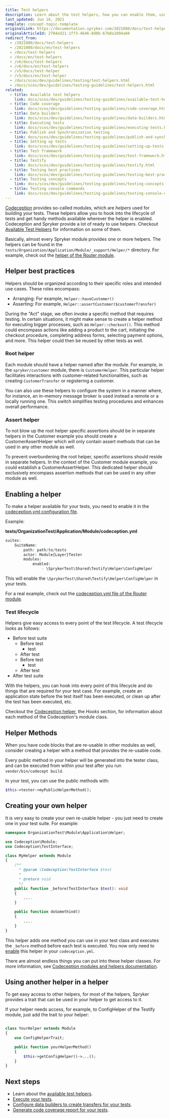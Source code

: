 ```yaml
---
title: Test helpers
description: Learn about the test helpers, how you can enable them, use, and create your own.
last_updated: Jun 16, 2021
template: concept-topic-template
originalLink: https://documentation.spryker.com/2021080/docs/test-helpers
originalArticleId: 2704ed21-1ff3-4646-8d0b-67b8a1094a04
redirect_from:
  - /2021080/docs/test-helpers
  - /2021080/docs/en/test-helpers
  - /docs/test-helpers
  - /docs/en/test-helpers
  - /v6/docs/test-helpers
  - /v6/docs/en/test-helpers
  - /v5/docs/test-helper
  - /v5/docs/en/test-helper
  - /docs/scos/dev/guidelines/testing/test-helpers.html
  - /docs/scos/dev/guidelines/testing-guidelines/test-helpers.html
related:
  - title: Available test helpers
    link: docs/scos/dev/guidelines/testing-guidelines/available-test-helpers.html
  - title: Code coverage
    link: docs/scos/dev/guidelines/testing-guidelines/code-coverage.html
  - title: Data builders
    link: docs/scos/dev/guidelines/testing-guidelines/data-builders.html
  - title: Executing tests
    link: docs/scos/dev/guidelines/testing-guidelines/executing-tests.html
  - title: Publish and Synchronization testing
    link: docs/scos/dev/guidelines/testing-guidelines/publish-and-synchronization-testing.html
  - title: Setting up tests
    link: docs/scos/dev/guidelines/testing-guidelines/setting-up-tests.html
  - title: Test framework
    link: docs/scos/dev/guidelines/testing-guidelines/test-framework.html
  - title: Testify
    link: docs/scos/dev/guidelines/testing-guidelines/testify.html
  - title: Testing best practices
    link: docs/scos/dev/guidelines/testing-guidelines/testing-best-practices.html
  - title: Testing concepts
    link: docs/scos/dev/guidelines/testing-guidelines/testing-concepts.html
  - title: Testing console commands
    link: docs/scos/dev/guidelines/testing-guidelines/testing-console-commands.html
---
```


[Codeception](https://codeception.com) provides so-called modules, which are *helpers* used for building your tests. These helpers allow you to hook into the lifecycle of tests and get handy methods available wherever the helper is enabled. Codeception and Spryker provide a lot of ready to use helpers. Checkout [Available Test Helpers](/docs/scos/dev/guidelines/testing-guidelines/available-test-helpers.html) for information on some of them.

Basically, almost every Spryker module provides one or more helpers. The helpers can be found in the `tests/Organization/Application/Module/_support/Helper/*` directory. For example, check out the [helper of the Router module](https://github.com/spryker/router/tree/master/tests/SprykerTest/Zed/Router/_support/Helper).

<a name="enabling"></a>

## Helper best practices

Helpers should be organized according to their specific roles and intended use cases. These roles encompass:

- Arranging: For example, `Helper::haveCustomer()`
- Asserting: For example, `Helper::assertCustomer($customerTransfer)`

During the "Act" stage, we often invoke a specific method that requires testing. In certain situations, it might make sense to create a helper method for executing bigger processes, such as `Helper::checkout()`. This method could encompass actions like adding a product to the cart, initiating the checkout procedure, completing address forms, selecting payment options, and more. This helper could then be reused by other tests as well.

### Root helper
Each module should have a helper named after the module. For example, in the `spryker/customer` module, there is `CustomerHelper`. This particular helper facilitates interactions with customer-related functionalities, such as creating `CustomerTransfer` or registering a customer.

You can also use these helpers to configure the system in a manner where, for instance, an in-memory message broker is used instead a remote or a locally running one. This switch simplifies testing procedures and enhances overall performance.

### Assert helper
To not blow up the root helper specific assertions should be in separate helpers in the Customer example you should create a CustomerAssertHelper which will only contain assert methods that can be used in any other module as well.

To prevent overburdening the root helper, specific assertions should reside in separate helpers. In the context of the Customer module example, you could establish a CustomerAssertHelper. This dedicated helper should exclusively encompass assertion methods that can be used in any other module as well.

## Enabling a helper

To make a helper available for your tests, you need to enable it in the [codeception.yml configuration file](/docs/scos/dev/guidelines/testing-guidelines/test-framework.html#configuration).

Example:

**tests/OrganizationTest/Application/Module/codeception.yml**

```php
suites:
    SuiteName:
        path: path/to/tests
        actor: Module{Layer}Tester
        modules:
            enabled:
                - \SprykerTest\Shared\Testify\Helper\ConfigHelper
```

This will enable the `\SprykerTest\Shared\Testify\Helper\ConfigHelper` in your tests.

For a real example, check out the [codeception.yml file of the Router module](https://github.com/spryker/router/blob/master/tests/SprykerTest/Zed/Router/codeception.yml).

### Test lifecycle

Helpers give easy access to every point of the test lifecycle. A test lifecycle looks as follows:

- Before test suite
    - Before test
        - test
    - After test
    - Before test
        - test
    - After test
- After test suite

With the helpers, you can hook into every point of this lifecycle and do things that are required for your test case. For example, create an application state before the test itself has been executed, or clean up after the test has been executed, etc.

Checkout the [Codeception helper](https://codeception.com/docs/06-ModulesAndHelpers), the *Hooks* section, for information about each method of the Codeception's module class.

## Helper Methods
When you have code blocks that are re-usable in other modules as well, consider creating a helper with a method that provides the re-usable code.

Every public method in your helper will be generated into the tester class, and can be executed from within your test after you run `vendor/bin/codecept build`.

In your test, you can use the public methods with:

```php
$this->tester->myPublicHelperMethod();
```

## Creating your own helper

It is very easy to create your own re-usable helper - you just need to create one in your test suite. For example:

```php
namespace OrganizationTest\Module\Application\Helper;

use Codeception\Module;
use Codeception\TestInterface;

class MyHelper extends Module
{
    /**
      * @param \Codeception\TestInterface $test
      *
      * @return void
      */
    public function _before(TestInterface $test): void
    {
        ....
    }

    public function doSomethind()
    {
        ....
    }
}
```

This helper adds one method you can use in your test class and executes the `_before` method before each test is executed. You now only need to [enable](#enabling) this helper in your `codeception.yml`.

There are almost endless things you can put into these helper classes. For more information, see [Codeception modules and helpers documentation](https://codeception.com/docs/06-ModulesAndHelpers).

## Using another helper in a helper

To get easy access to other helpers, for most of the helpers, Spryker provides a trait that can be used in your helper to get access to it.

If your helper needs access, for example, to ConfigHelper of the Testify module, just add the trait to your helper:

```php

class YourHelper extends Module
{
    use ConfigHelperTrait;

    public function yourHelperMethod()
    {
        $this->getConfigHelper()->...();
    }
}
```

## Next steps

* Learn about the [available test helpers](/docs/scos/dev/guidelines/testing-guidelines/available-test-helpers.html).
* [Execute your tests](/docs/scos/dev/guidelines/testing-guidelines/executing-tests.html).
* [Configure data builders to create transfers for your tests](/docs/scos/dev/guidelines/testing-guidelines/data-builders.html).
* [Generate code coverage report for your tests](/docs/scos/dev/guidelines/testing-guidelines/code-coverage.html).
